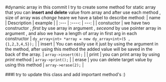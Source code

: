 #dynamic array
in this commit I try to create some method for static array that you can **insert and delete** value from array and after use each method , size of array was *change*
heare we have a tabel to describe method:
| name | Description | example |
| :---        |    :----:   |          ---: |
| constuctor | we have two constructor , *first* by use array in argument , *seceond* by use pointer array in argument , and also we have a length of array in first arg in each constructor | `dy_array<int> *array = new dy_array<int>(5 , {1,2,3,4,5});` |
| insert | You can easily use it just by using the argument in the method, after using this method the added value will be saved in the back of the array. | `array->insert(6);` |
| print | you can print array by using *print* method | `array->print();` |
| erase | you can delete target value by using this method | `array->erase(2);` |

###I try to update this class and add important method's :)

